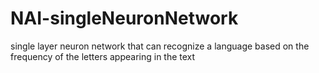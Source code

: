 # NAI-singleNeuronNetwork
single layer neuron network that can recognize a language based on the frequency of the letters appearing in the text
